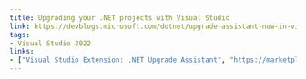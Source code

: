 ```yaml
---
title: Upgrading your .NET projects with Visual Studio
link: https://devblogs.microsoft.com/dotnet/upgrade-assistant-now-in-visual-studio
tags:
- Visual Studio 2022
links:
- ["Visual Studio Extension: .NET Upgrade Assistant", "https://marketplace.visualstudio.com/items?itemName=ms-dotnettools.upgradeassistant"]
---
```

